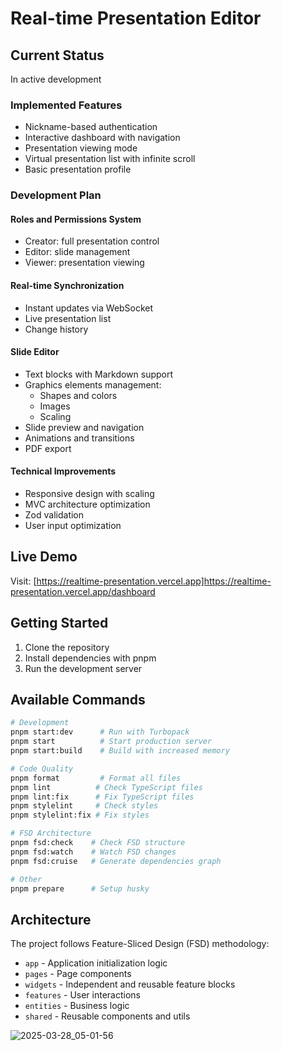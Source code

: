 # Real-time Presentation Editor

## Current Status

In active development

### Implemented Features

- Nickname-based authentication
- Interactive dashboard with navigation
- Presentation viewing mode
- Virtual presentation list with infinite scroll
- Basic presentation profile

### Development Plan

#### Roles and Permissions System

- Creator: full presentation control
- Editor: slide management
- Viewer: presentation viewing

#### Real-time Synchronization

- Instant updates via WebSocket
- Live presentation list
- Change history

#### Slide Editor

- Text blocks with Markdown support
- Graphics elements management:
    - Shapes and colors
    - Images
    - Scaling
- Slide preview and navigation
- Animations and transitions
- PDF export

#### Technical Improvements

- Responsive design with scaling
- MVC architecture optimization
- Zod validation
- User input optimization

## Live Demo

Visit: [https://realtime-presentation.vercel.app]https://realtime-presentation.vercel.app/dashboard

## Getting Started

1. Clone the repository
2. Install dependencies with pnpm
3. Run the development server

## Available Commands

```bash
# Development
pnpm start:dev      # Run with Turbopack
pnpm start          # Start production server
pnpm start:build    # Build with increased memory

# Code Quality
pnpm format         # Format all files
pnpm lint          # Check TypeScript files
pnpm lint:fix      # Fix TypeScript files
pnpm stylelint     # Check styles
pnpm stylelint:fix # Fix styles

# FSD Architecture
pnpm fsd:check    # Check FSD structure
pnpm fsd:watch    # Watch FSD changes
pnpm fsd:cruise   # Generate dependencies graph

# Other
pnpm prepare      # Setup husky
```

## Architecture

The project follows Feature-Sliced Design (FSD) methodology:
- `app` - Application initialization logic
- `pages` - Page components
- `widgets` - Independent and reusable feature blocks
- `features` - User interactions
- `entities` - Business logic
- `shared` - Reusable components and utils

![2025-03-28_05-01-56](https://github.com/user-attachments/assets/7614625e-9efc-4eb6-8342-9f6bfe29cf84)
